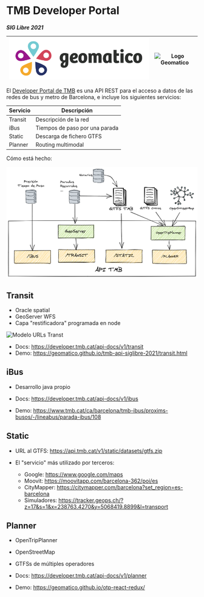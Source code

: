 # TMB Developer Portal

***SIG Libre 2021***

| ![Logo Geomatico](static/logo_geomatico.png) | ![Logo Geomatico](https://upload.wikimedia.org/wikipedia/commons/thumb/3/35/Logo-TMB.svg/320px-Logo-TMB.svg.png) |
| --- | --- |


El [Developer Portal de TMB](https://developer.tmb.cat/) es una
API REST para el acceso a datos de las redes de bus y metro de Barcelona,
e incluye los siguientes servicios:

| Servicio | Descripción |
| --- | --- |
| Transit | Descripción de la red |
| iBus | Tiempos de paso por una parada |
| Static | Descarga de fichero GTFS |
| Planner | Routing multimodal |

Cómo está hecho:

![API TMB](static/api_tmb.png)

## Transit

* Oracle spatial
* GeoServer WFS
* Capa "restificadora" programada en node

![Modelo URLs Transt](https://developer.tmb.cat/assets/api-docs/v1/transit/transit-model.png)

* Docs: https://developer.tmb.cat/api-docs/v1/transit
* Demo: https://geomatico.github.io/tmb-api-siglibre-2021/transit.html


## iBus

* Desarrollo java propio

* Docs: https://developer.tmb.cat/api-docs/v1/ibus
* Demo: https://www.tmb.cat/ca/barcelona/tmb-ibus/proxims-busos/-/lineabus/parada-ibus/108


## Static

* URL al GTFS: https://api.tmb.cat/v1/static/datasets/gtfs.zip


* El "servicio" más utilizado por terceros:
    * Google: https://www.google.com/maps
    * Moovit: https://moovitapp.com/barcelona-362/poi/es
    * CityMapper: https://citymapper.com/barcelona?set_region=es-barcelona
    * Simuladores: https://tracker.geops.ch/?z=17&s=1&x=238763.4270&y=5068419.8899&l=transport

## Planner

* OpenTripPlanner
* OpenStreetMap
* GTFSs de múltiples operadores


* Docs: https://developer.tmb.cat/api-docs/v1/planner
* Demo: https://geomatico.github.io/otp-react-redux/
